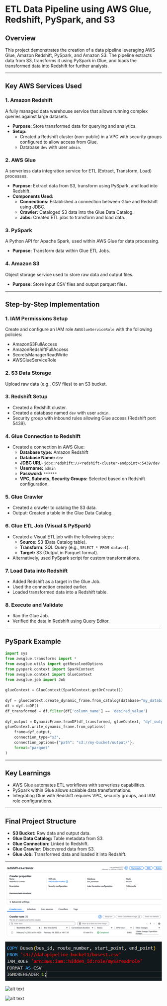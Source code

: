 # ETL Data Pipeline using AWS Glue, Redshift, PySpark, and S3

## Overview
This project demonstrates the creation of a data pipeline leveraging AWS Glue, Amazon Redshift, PySpark, and Amazon S3. The pipeline extracts data from S3, transforms it using PySpark in Glue, and loads the transformed data into Redshift for further analysis.

---

## Key AWS Services Used

### 1. Amazon Redshift
A fully managed data warehouse service that allows running complex queries against large datasets.

- **Purpose:** Store transformed data for querying and analytics.
- **Setup:**
  - Created a Redshift cluster (non-public) in a VPC with security groups configured to allow access from Glue.
  - Database `dev` with user `admin`.

### 2. AWS Glue
A serverless data integration service for ETL (Extract, Transform, Load) processes.

- **Purpose:** Extract data from S3, transform using PySpark, and load into Redshift.
- **Components Used:**
  - **Connections:** Established a connection between Glue and Redshift using JDBC.
  - **Crawler:** Cataloged S3 data into the Glue Data Catalog.
  - **Jobs:** Created ETL jobs to transform and load data.

### 3. PySpark
A Python API for Apache Spark, used within AWS Glue for data processing.

- **Purpose:** Transform data within Glue ETL Jobs.

### 4. Amazon S3
Object storage service used to store raw data and output files.

- **Purpose:** Store input CSV files and output parquet files.

---

## Step-by-Step Implementation

### 1. IAM Permissions Setup
Create and configure an IAM role `AWSGlueServiceRole` with the following policies:
- AmazonS3FullAccess
- AmazonRedshiftFullAccess
- SecretsManagerReadWrite
- AWSGlueServiceRole

### 2. S3 Data Storage
Upload raw data (e.g., CSV files) to an S3 bucket.

### 3. Redshift Setup
- Created a Redshift cluster.
- Created a database named `dev` with user `admin`.
- Security group with inbound rules allowing Glue access (Redshift port 5439).

### 4. Glue Connection to Redshift
- Created a connection in AWS Glue:
  - **Database type:** Amazon Redshift
  - **Database Name:** `dev`
  - **JDBC URL:** `jdbc:redshift://<redshift-cluster-endpoint>:5439/dev`
  - **Username:** `admin`
  - **Password:** `******`
  - **VPC, Subnets, Security Groups:** Selected based on Redshift configuration.

### 5. Glue Crawler
- Created a crawler to catalog the S3 data.
- Output: Created a table in the Glue Data Catalog.

### 6. Glue ETL Job (Visual & PySpark)
- Created a Visual ETL job with the following steps:
  - **Source:** S3 (Data Catalog table).
  - **Transform:** SQL Query (e.g., `SELECT * FROM dataset`).
  - **Target:** S3 (Output in Parquet format).
- Alternatively, used PySpark script for custom transformations.

### 7. Load Data into Redshift
- Added Redshift as a target in the Glue Job.
- Used the connection created earlier.
- Loaded transformed data into a Redshift table.

### 8. Execute and Validate
- Ran the Glue Job.
- Verified the data in Redshift using Query Editor.

---

## PySpark Example
```python
import sys
from awsglue.transforms import *
from awsglue.utils import getResolvedOptions
from pyspark.context import SparkContext
from awsglue.context import GlueContext
from awsglue.job import Job

glueContext = GlueContext(SparkContext.getOrCreate())

dyf = glueContext.create_dynamic_frame.from_catalog(database="my_database", table_name="my_table")
df = dyf.toDF()
df_transformed = df.filter(df['column_name'] == 'desired_value')

dyf_output = DynamicFrame.fromDF(df_transformed, glueContext, "dyf_output")
glueContext.write_dynamic_frame.from_options(
    frame=dyf_output,
    connection_type="s3",
    connection_options={"path": "s3://my-bucket/output/"},
    format="parquet"
)
```

---

## Key Learnings
- AWS Glue automates ETL workflows with serverless capabilities.
- PySpark within Glue allows scalable data transformations.
- Integrating Glue with Redshift requires VPC, security groups, and IAM role configurations.

---

## Final Project Structure
- **S3 Bucket:** Raw data and output data.
- **Glue Data Catalog:** Table metadata from S3.
- **Glue Connection:** Linked to Redshift.
- **Glue Crawler:** Discovered data from S3.
- **Glue Job:** Transformed data and loaded it into Redshift.

---
![alt text](<aws_ss\Screenshot 2025-02-14 232340.png>)

![alt text](<AWS-ETL-Pipeline\aws_ss\Screenshot 2025-02-14 232107.png>)

![alt text](<Screenshot 2025-02-14 232237.png>)

![alt text](<Screenshot 2025-02-14 232803.png>)